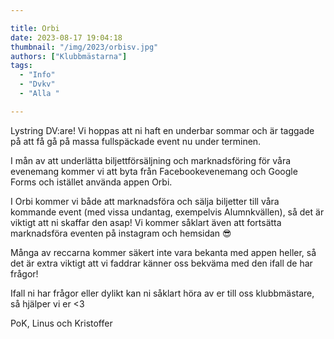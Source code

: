 ```yaml
---

title: Orbi
date: 2023-08-17 19:04:18
thumbnail: "/img/2023/orbisv.jpg"
authors: ["Klubbmästarna"]
tags: 
  - "Info"
  - "Dvkv"
  - "Alla "

---
```

Lystring DV:are! Vi hoppas att ni haft en underbar sommar och är taggade på att få gå på massa fullspäckade event nu under terminen.

I mån av att underlätta biljettförsäljning och marknadsföring för våra evenemang kommer vi att byta från Facebookevenemang och Google Forms och istället använda appen Orbi.

I Orbi kommer vi både att marknadsföra och sälja biljetter till våra kommande event (med vissa undantag, exempelvis Alumnkvällen), så det är viktigt att ni skaffar den asap! Vi kommer såklart även att fortsätta marknadsföra eventen på instagram och hemsidan 😎

Många av reccarna kommer säkert inte vara bekanta med appen heller, så det är extra viktigt att vi faddrar känner oss bekväma med den ifall de har frågor!

Ifall ni har frågor eller dylikt kan ni såklart höra av er till oss klubbmästare, så hjälper vi er <3

PoK,
Linus och Kristoffer